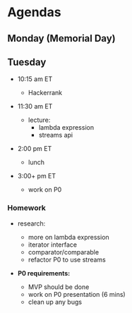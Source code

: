 # Agendas

## Monday (Memorial Day)

## Tuesday

- 10:15 am ET
  - Hackerrank


- 11:30 am ET
  - lecture:
    - lambda expression
    - streams api


- 2:00 pm ET
  - lunch


- 3:00+ pm ET
  - work on P0


### Homework
- research:
  - more on lambda expression
  - iterator interface
  - comparator/comparable
  - refactor P0 to use streams


- **P0 requirements:**
  - MVP should be done
  - work on P0 presentation (6 mins)
  - clean up any bugs
